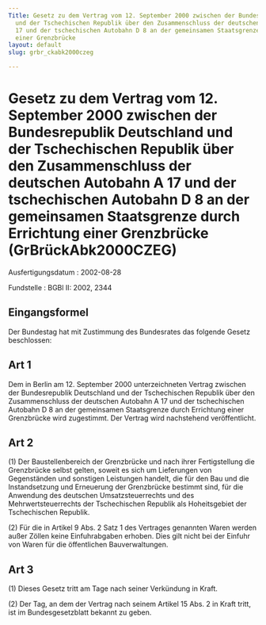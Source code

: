 ```yaml
---
Title: Gesetz zu dem Vertrag vom 12. September 2000 zwischen der Bundesrepublik Deutschland
  und der Tschechischen Republik über den Zusammenschluss der deutschen Autobahn A
  17 und der tschechischen Autobahn D 8 an der gemeinsamen Staatsgrenze durch Errichtung
  einer Grenzbrücke
layout: default
slug: grbr_ckabk2000czeg

---
```


# Gesetz zu dem Vertrag vom 12. September 2000 zwischen der Bundesrepublik Deutschland und der Tschechischen Republik über den Zusammenschluss der deutschen Autobahn A 17 und der tschechischen Autobahn D 8 an der gemeinsamen Staatsgrenze durch Errichtung einer Grenzbrücke (GrBrückAbk2000CZEG)

Ausfertigungsdatum
:   2002-08-28

Fundstelle
:   BGBl II: 2002, 2344



## Eingangsformel

Der Bundestag hat mit Zustimmung des Bundesrates das folgende Gesetz
beschlossen:


## Art 1

Dem in Berlin am 12. September 2000 unterzeichneten Vertrag zwischen
der Bundesrepublik Deutschland und der Tschechischen Republik über den
Zusammenschluss der deutschen Autobahn A 17 und der tschechischen
Autobahn D 8 an der gemeinsamen Staatsgrenze durch Errichtung einer
Grenzbrücke wird zugestimmt. Der Vertrag wird nachstehend
veröffentlicht.


## Art 2

(1) Der Baustellenbereich der Grenzbrücke und nach ihrer
Fertigstellung die Grenzbrücke selbst gelten, soweit es sich um
Lieferungen von Gegenständen und sonstigen Leistungen handelt, die für
den Bau und die Instandsetzung und Erneuerung der Grenzbrücke bestimmt
sind, für die Anwendung des deutschen Umsatzsteuerrechts und des
Mehrwertsteuerrechts der Tschechischen Republik als Hoheitsgebiet der
Tschechischen Republik.

(2) Für die in Artikel 9 Abs. 2 Satz 1 des Vertrages genannten Waren
werden außer Zöllen keine Einfuhrabgaben erhoben. Dies gilt nicht bei
der Einfuhr von Waren für die öffentlichen Bauverwaltungen.


## Art 3

(1) Dieses Gesetz tritt am Tage nach seiner Verkündung in Kraft.

(2) Der Tag, an dem der Vertrag nach seinem Artikel 15 Abs. 2 in Kraft
tritt, ist im Bundesgesetzblatt bekannt zu geben.

